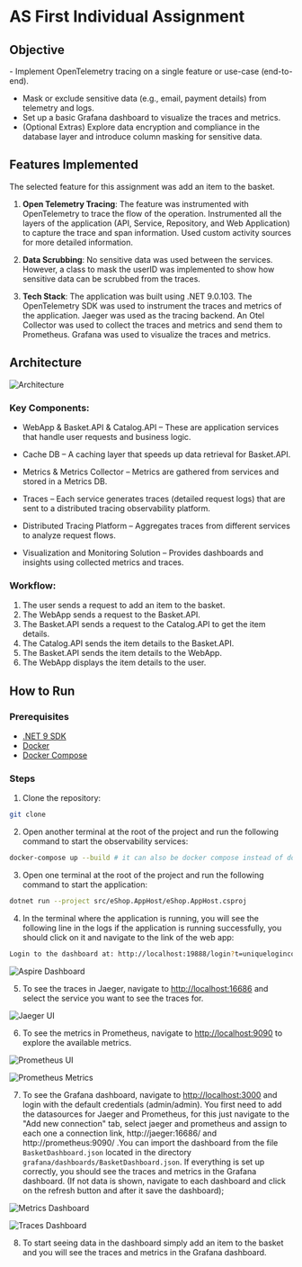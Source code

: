 # AS First Individual Assignment

## Objective

-​ Implement OpenTelemetry tracing on a single feature or use-case (end-to-end).
- Mask or exclude sensitive data (e.g., email, payment details) from telemetry and logs.
- Set up a basic Grafana dashboard to visualize the traces and metrics.
- (Optional Extras) Explore data encryption and compliance in the database layer and introduce column masking for sensitive data.

## Features Implemented

The selected feature for this assignment was add an item to the basket.

1. **Open Telemetry Tracing**: The feature was instrumented with OpenTelemetry to trace the flow of the operation. Instrumented all the layers of the application (API, Service, Repository, and Web Application) to capture the trace and span information. Used custom activity sources for more detailed information.

2. **Data Scrubbing**: No sensitive data was used between the services. However, a class to mask the userID was implemented to show how sensitive data can be scrubbed from the traces.

3. **Tech Stack**: The application was built using .NET 9.0.103. The OpenTelemetry SDK was used to instrument the traces and metrics of the application. Jaeger was used as the tracing backend. An Otel Collector was used to collect the traces and metrics and send them to Prometheus. Grafana was used to visualize the traces and metrics.

## Architecture

![Architecture](./img/AS_Individual_Assignment_architecture.png)

### Key Components:

- WebApp & Basket.API & Catalog.API – These are application services that handle user requests and business logic.

- Cache DB – A caching layer that speeds up data retrieval for Basket.API.

- Metrics & Metrics Collector – Metrics are gathered from services and stored in a Metrics DB.

- Traces – Each service generates traces (detailed request logs) that are sent to a distributed tracing observability platform.

- Distributed Tracing Platform – Aggregates traces from different services to analyze request flows.

- Visualization and Monitoring Solution – Provides dashboards and insights using collected metrics and traces.

### Workflow:

1. The user sends a request to add an item to the basket.
2. The WebApp sends a request to the Basket.API.
3. The Basket.API sends a request to the Catalog.API to get the item details.
4. The Catalog.API sends the item details to the Basket.API.
5. The Basket.API sends the item details to the WebApp.
6. The WebApp displays the item details to the user.

## How to Run

### Prerequisites

- [.NET 9 SDK](https://dot.net/download?cid=eshop)
- [Docker](https://docs.docker.com/engine/install/)
- [Docker Compose](https://docs.docker.com/compose/install/)

### Steps

1. Clone the repository:

```bash
git clone
```

2. Open another terminal at the root of the project and run the following command to start the observability services:

```bash
docker-compose up --build # it can also be docker compose instead of docker-compose depending on the version
```

3. Open one terminal at the root of the project and run the following command to start the application:

```bash
dotnet run --project src/eShop.AppHost/eShop.AppHost.csproj
```

4. In the terminal where the application is running, you will see the following line in the logs if the application is running successfully, you should click on it and navigate to the link of the web app:

```bash
Login to the dashboard at: http://localhost:19888/login?t=uniquelogincodeforyou
```

![Aspire Dashboard](./img/aspire_dashboard.png)

5. To see the traces in Jaeger, navigate to [http://localhost:16686](http://localhost:16686) and select the service you want to see the traces for.

![Jaeger UI](./img/jaeger_ui.png)

6. To see the metrics in Prometheus, navigate to [http://localhost:9090](http://localhost:9090) to explore the available metrics.

![Prometheus UI](./img/prometheus_ui.png)

![Prometheus Metrics](./img/prometheus_ui_metrics.png)

7. To see the Grafana dashboard, navigate to [http://localhost:3000](http://localhost:3000) and login with the default credentials (admin/admin). You first need to add the datasources for Jaeger and Prometheus, for this just navigate to the "Add new connection" tab, select jaeger and prometheus and assign to each one a connection link, http://jaeger:16686/ and http://prometheus:9090/ .You can import the dashboard from the file `BasketDashboard.json` located in the directory `grafana/dashboards/BasketDashboard.json`. If everything is set up correctly, you should see the traces and metrics in the Grafana dashboard. (If not data is shown, navigate to each dashboard and click on the refresh button and after it save the dashboard);

![Metrics Dashboard](./img/metrics_visualizations.png)

![Traces Dashboard](./img/traces_visualizations.png)

8. To start seeing data in the dashboard simply add an item to the basket and you will see the traces and metrics in the Grafana dashboard.

